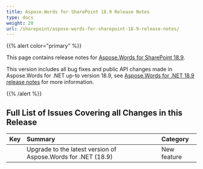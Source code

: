 ```yaml
---
title: Aspose.Words for SharePoint 18.9 Release Notes
type: docs
weight: 20
url: /sharepoint/aspose-words-for-sharepoint-18-9-release-notes/
---
```


{{% alert color="primary" %}} 

This page contains release notes for [Aspose.Words for SharePoint 18.9](https://downloads.aspose.com/words/sharepoint/new-releases/aspose.words-for-sharepoint-18.9/).

This version includes all bug fixes and public API changes made in Aspose.Words for .NET up-to version 18.9, see [Aspose.Words for .NET 18.9 release notes](https://docs.aspose.com/display/wordsnet/Aspose.Words+for+.NET+18.9+Release+Notes) for more information.

{{% /alert %}} 
## **Full List of Issues Covering all Changes in this Release**

|**Key**|**Summary**|**Category**|
| :- | :- | :- |
| |Upgrade to the latest version of Aspose.Words for .NET (18.9)|New feature|

